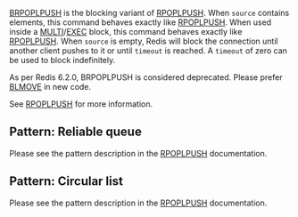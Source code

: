 [BRPOPLPUSH](/commands/brpoplpush) is the blocking variant of [RPOPLPUSH](/commands/rpoplpush).
When `source` contains elements, this command behaves exactly like [RPOPLPUSH](/commands/rpoplpush).
When used inside a [MULTI](/commands/multi)/[EXEC](/commands/exec) block, this command behaves exactly like [RPOPLPUSH](/commands/rpoplpush).
When `source` is empty, Redis will block the connection until another client
pushes to it or until `timeout` is reached.
A `timeout` of zero can be used to block indefinitely.

As per Redis 6.2.0, BRPOPLPUSH is considered deprecated. Please prefer [BLMOVE](/commands/blmove) in
new code.

See [RPOPLPUSH](/commands/rpoplpush) for more information.

## Pattern: Reliable queue

Please see the pattern description in the [RPOPLPUSH](/commands/rpoplpush) documentation.

## Pattern: Circular list

Please see the pattern description in the [RPOPLPUSH](/commands/rpoplpush) documentation.

